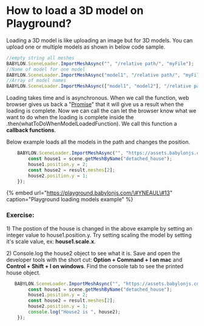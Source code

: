 # How to load a 3D model on Playground?

Loading a 3D model is like uploading an image but for 3D models. You can upload one or multiple models as shown in below code sample.

```javascript
//empty string all meshes
BABYLON.SceneLoader.ImportMeshAsync("", "/relative path/", "myFile"); 
//Name of model for one model
BABYLON.SceneLoader.ImportMeshAsync("model1", "/relative path/", "myFile"); 
//Array of model names
BABYLON.SceneLoader.ImportMeshAsync(["model1", "model2"], "/relative path/", "myFile"); 
```

Loading takes time and is asynchronous. When we call the function, web browser gives us back a "[Promise](https://developer.mozilla.org/en-US/docs/Web/JavaScript/Reference/Global_Objects/Promise)" that it will give us a result when the loading is complete. Now we can call the can let the browser know what we want to do when the loading is complete inside the .then\(whatToDoWhenModelLoadedFunction\). We call this function a **callback functions**.

Below example loads all the models in the path and changes the position.

```typescript
    BABYLON.SceneLoader.ImportMeshAsync("", "https://assets.babylonjs.com/meshes/", "both_houses_scene.babylon").then((result) => {
        const house1 = scene.getMeshByName("detached_house");
        house1.position.y = 2;
        const house2 = result.meshes[2];
        house2.position.y = 1;
    });
```

{% embed url="https://playground.babylonjs.com/\#YNEAUL\#13" caption="Playground loading models example" %}

### Exercise:

1\) The postion of the house is changed in the above example by setting an integer value to  house1.position.y. Try setting scaling the model by setting it's scale value, ex: **house1.scale.x**.

2\) Console.log the house2 object to see what it is. Save and open the developer tools with the short cut: **Option +  Command + I on mac** and **Control + Shift + I on windows**. Find the console tab to see the printed house object.

```typescript
   BABYLON.SceneLoader.ImportMeshAsync("", "https://assets.babylonjs.com/meshes/", "both_houses_scene.babylon").then((result) => {
        const house1 = scene.getMeshByName("detached_house");
        house1.position.y = 2;
        const house2 = result.meshes[2];
        house2.position.y = 1;
        console.log("House2 is ", house2);
    });
```



